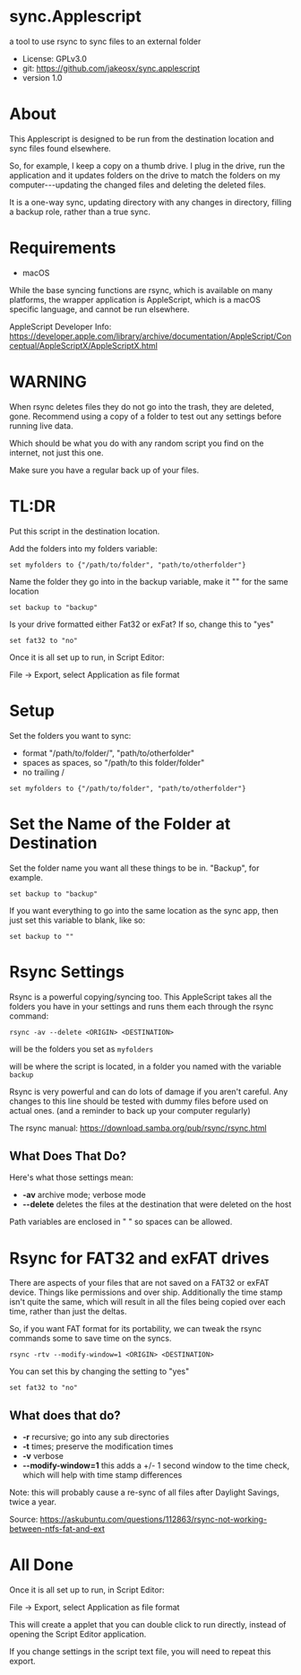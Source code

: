 # sync.Applescript

a tool to use rsync to sync files to an external folder

* License: GPLv3.0
* git: https://github.com/jakeosx/sync.applescript
* version 1.0

# About

This Applescript is designed to be run from the destination location and sync files found elsewhere. 

So, for example, I keep a copy on a thumb drive. I plug in the drive, run the application and it updates folders on the drive to match the folders on my computer---updating the changed files and deleting the deleted files. 

It is a one-way sync, updating <DESTINATION> directory with any changes in <ORIGIN> directory, filling a backup role, rather than a true sync.

# Requirements

* macOS

While the base syncing functions are rsync, which is available on many platforms, the wrapper application is AppleScript, which is a macOS specific language, and cannot be run elsewhere. 

AppleScript Developer Info: https://developer.apple.com/library/archive/documentation/AppleScript/Conceptual/AppleScriptX/AppleScriptX.html

# WARNING

When rsync deletes files they do not go into the trash, they are deleted, gone. Recommend using a copy of a folder to test out any settings before running live data. 

Which should be what you do with any random script you find on the internet, not just this one. 

Make sure you have a regular back up of your files.

# TL:DR

Put this script in the destination location. 

Add the folders into my folders variable:

```
set myfolders to {"/path/to/folder", "path/to/otherfolder"}
```

Name the folder they go into in the backup variable, make it "" for the same location

```
set backup to "backup"
```

Is your drive formatted either Fat32 or exFat? If so, change this to "yes"

```
set fat32 to "no"
```

Once it is all set up to run, in Script Editor:

File -> Export, select Application as file format

# Setup

Set the folders you want to sync:

* format "/path/to/folder/", "path/to/otherfolder"
* spaces as spaces, so "/path/to this folder/folder"
* no trailing / 

```
set myfolders to {"/path/to/folder", "path/to/otherfolder"}
```

# Set the Name of the Folder at Destination

Set the folder name you want all these things to be in. "Backup", for example. 

```
set backup to "backup"
```

If you want everything to go into the same location as the sync app, then just set this variable to blank, like so: 

```
set backup to ""
```

# Rsync Settings

Rsync is a powerful copying/syncing too. This AppleScript takes all the folders you have in your settings and runs them each through the rsync command: 

```
rsync -av --delete <ORIGIN> <DESTINATION>
```

<ORIGIN> will be the folders you set as `myfolders`

<DESTINATION> will be where the script is located, in a folder you named with the variable `backup`

Rsync is very powerful and can do lots of damage if you aren't careful. Any changes to this line should be tested with dummy files before used on actual ones. (and a reminder to back up your computer regularly)

The rsync manual: https://download.samba.org/pub/rsync/rsync.html

## What Does That Do? 

Here's what those settings mean:

* **-av** archive mode; verbose mode
* **--delete** deletes the files at the destination that were deleted on the host

Path variables are enclosed in " " so spaces can be allowed. 

# Rsync for FAT32 and exFAT drives 

There are aspects of your files that are not saved on a FAT32 or exFAT device. Things like permissions and over ship. Additionally the time stamp isn't quite the same, which will result in all the files being copied over each time, rather than just the deltas. 

So, if you want FAT format for its portability, we can tweak the rsync commands some to save time on the syncs. 

```
rsync -rtv --modify-window=1 <ORIGIN> <DESTINATION>
```

You can set this by changing the setting to "yes"

```
set fat32 to "no"
```

## What does that do? 

* **-r** recursive; go into any sub directories 
* **-t** times; preserve the modification times 
* **-v** verbose 
* **--modify-window=1** this adds a +/- 1 second window to the time check, which will help with time stamp differences

Note: this will probably cause a re-sync of all files after Daylight Savings, twice a year. 

Source: https://askubuntu.com/questions/112863/rsync-not-working-between-ntfs-fat-and-ext

# All Done 

Once it is all set up to run, in Script Editor:

File -> Export, select Application as file format

This will create a applet that you can double click to run directly, instead of opening the Script Editor application. 

If you change settings in the script text file, you will need to repeat this export.